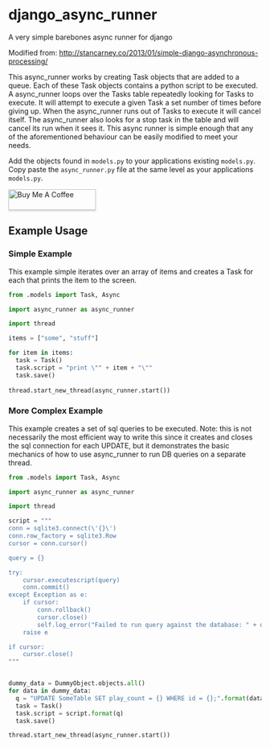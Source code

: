 # django_async_runner
A very simple barebones async runner for django

Modified from: http://stancarney.co/2013/01/simple-django-asynchronous-processing/

This async_runner works by creating Task objects that are added to a queue.  Each of these Task objects contains a python script to be executed.  A async_runner loops over the Tasks table repeatedly looking for Tasks to execute.  It will attempt to execute a given Task a set number of times before giving up.  When the async_runner runs out of Tasks to execute it will cancel itself.  The async_runner also looks for a stop task in the table and will cancel its run when it sees it.  This async runner is simple enough that any of the aforementioned behaviour can be easily modified to meet your needs.

Add the objects found in `models.py` to your applications existing `models.py`.  Copy paste the `async_runner.py` file at the same level as your applications `models.py`.

<a href="https://www.buymeacoffee.com/philosowaffle" target="_blank"><img src="https://www.buymeacoffee.com/assets/img/custom_images/black_img.png" alt="Buy Me A Coffee" style="height: 41px !important;width: 174px !important;box-shadow: 0px 3px 2px 0px rgba(190, 190, 190, 0.5) !important;-webkit-box-shadow: 0px 3px 2px 0px rgba(190, 190, 190, 0.5) !important;" ></a>

## Example Usage

### Simple Example
This example simple iterates over an array of items and creates a Task for each that prints the item to the screen.

```python
from .models import Task, Async

import async_runner as async_runner

import thread

items = ["some", "stuff"]

for item in items:
  task = Task()
  task.script = "print \"" + item + "\""
  task.save()
  
thread.start_new_thread(async_runner.start())
```

### More Complex Example
This example creates a set of sql queries to be executed.  Note: this is not necessarily the most efficient way to write this since it creates and closes the sql connection for each UPDATE, but it demonstrates the basic mechanics of how to use async_runner to run DB queries on a separate thread.

```python
from .models import Task, Async

import async_runner as async_runner

import thread

script = """
conn = sqlite3.connect(\'{}\')
conn.row_factory = sqlite3.Row
cursor = conn.cursor()

query = {}

try:
    cursor.executescript(query)
    conn.commit()
except Exception as e:
    if cursor:
        conn.rollback()
        cursor.close()
        self.log_error("Failed to run query against the database: " + query, e)
    raise e

if cursor:
    cursor.close()
"""


dummy_data = DummyObject.objects.all()
for data in dummy_data:
  q = "UPDATE SomeTable SET play_count = {} WHERE id = {};".format(data.play_count, data.id)
  task = Task()
  task.script = script.format(q)
  task.save()

thread.start_new_thread(async_runner.start())
```


